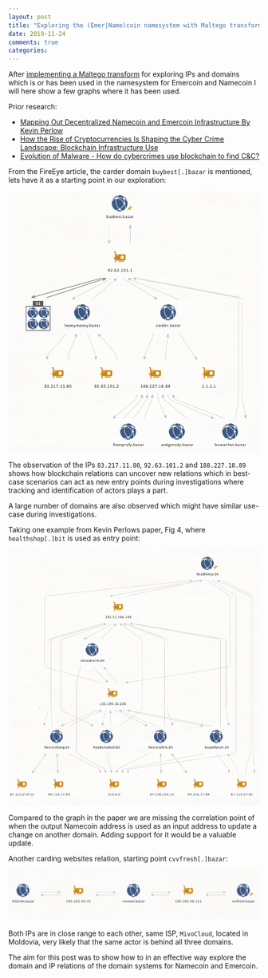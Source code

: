 ```yaml
---
layout: post
title: "Exploring the (Emer|Name)coin namesystem with Maltego transforms"
date: 2019-11-24
comments: true
categories:
---
```


After [implementing a Maltego transform](https://github.com/Tomasuh/Maltego_Transform_Blockchain_DNS) for exploring IPs and domains which is or has been used 
in the namesystem for Emercoin and Namecoin I will here show a few graphs where it has been used.

Prior research:

* [Mapping Out Decentralized Namecoin and Emercoin Infrastructure
By Kevin Perlow](https://i.blackhat.com/us-18/Wed-August-8/us-18-Perlow-Beating-the-Blockchain-by-Mapping-Out_Decentralized_Namecoin-and-Emercoin-Infrastructure-wp.pdf)
* [How the Rise of Cryptocurrencies Is Shaping the Cyber Crime Landscape: Blockchain Infrastructure Use](https://www.fireeye.com/blog/threat-research/2018/04/cryptocurrencies-cyber-crime-blockchain-infrastructure-use.html)
* [Evolution of Malware - How do cybercrimes use blockchain to find C&C?](https://www.aptld.org/meeting/20180928/6b-4%20Evolution%20of%20malware-%20group%20ib.pdf)

From the FireEye article, the carder domain `buybest[.]bazar` is mentioned, lets have it as a starting point in our 
exploration:

![](/images/2019-11-17_buybest.png) 

The observation of the IPs `83.217.11.80`, `92.63.101.2` and `188.227.18.89` shows how blockchain relations can uncover new relations which in best-case scenarios can act as new entry points during investigations where tracking and identification of actors plays a part.

A large number of domains are also observed which might have similar use-case during investigations.

Taking one example from Kevin Perlows paper, Fig 4, where `healthshop[.]bit` is used as entry point:

![](/images/2019-11-24_healthshop.png)

Compared to the graph in the paper we are missing the correlation point of when the output Namecoin address is used as an input address to update a change on another domain. Adding support for it would be a valuable update.

Another carding websites relation, starting point `cvvfresh[.]bazar`:

![](/images/2019-11-24_fresh.png)

Both IPs are in close range to each other, same ISP, `MivoCloud`, located in Moldovia, very likely that the same actor is behind all three domains.

The aim for this post was to show how to in an effective way explore the domain and IP relations of the domain systems for Namecoin and Emercoin.